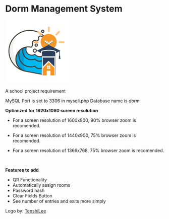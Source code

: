 # Dorm Management System
<img src="logo.png" width=200px>

A school project requirement

MySQL Port is set to 3306 in mysqli.php
Database name is <i>dorm</i>

<b>Optimized for 1920x1080 screen resolution</b><br>

* For a screen resolution of 1600x900, 90% browser zoom is recomended.

* For a screen resolution of 1440x900, 75% browser zoom is recomended.

* For a screen resolution of 1366x768, 75% browser zoom is recomended.

<br>

<b>Features to add</b><br>
* QR Functionality
* Automatically assign rooms
* Password hash
* Clear Fields Button
* See number of entries and exits more simply

Logo by: [TenshiLee](https://www.facebook.com/TenshiLEEkazashimo)